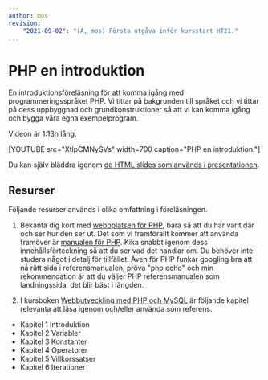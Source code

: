 ```yaml
---
author: mos
revision:
    "2021-09-02": "(A, mos) Första utgåva inför kursstart HT21."
...
```

PHP en introduktion
====================

En introduktionsföreläsning för att komma igång med programmeringsspråket PHP. Vi tittar på bakgrunden till språket och vi tittar på dess uppbyggnad och grundkonstruktioner så att vi kan komma igång och bygga våra egna exempelprogram.

Videon är 1:13h lång.

[YOUTUBE src="XtlpCMNySVs" width=700 caption="PHP en introduktion."]

Du kan själv bläddra igenom [de HTML slides som används i presentationen](https://dbwebb-se.github.io/webtec/lecture/L11-php-introduction/slide.html).



Resurser
------------------------

Följande resurser används i olika omfattning i föreläsningen.

1. Bekanta dig kort med [webbplatsen för PHP](http://php.net/), bara så att du har varit där och ser hur den ser ut. Det som vi framförallt kommer att använda framöver är [manualen för PHP](http://php.net/manual/en/). Kika snabbt igenom dess innehållsförteckning så att du ser vad det handlar om. Du behöver inte studera något i detalj för tillfället. Även för PHP funkar googling bra att nå rätt sida i referensmanualen, pröva "php echo" och min rekommendation är att du väljer PHP referensmanualen som landningssida, det blir bäst i längden.

1. I kursboken [Webbutveckling med PHP och MySQL](kunskap/boken-webbutveckling-med-php-och-mysql) är följande kapitel relevanta att läsa igenom och/eller använda som referens.

* Kapitel 1 Introduktion
* Kapitel 2 Variabler
* Kapitel 3 Konstanter
* Kapitel 4 Operatorer
* Kapitel 5 Villkorssatser
* Kapitel 6 Iterationer
